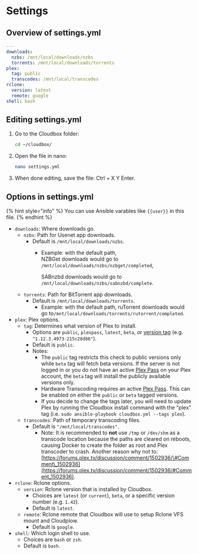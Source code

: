 # Settings

## Overview of settings.yml

```yaml
---
downloads:
  nzbs: /mnt/local/downloads/nzbs
  torrents: /mnt/local/downloads/torrents
plex:
  tag: public
  transcodes: /mnt/local/transcodes
rclone:
  version: latest
  remote: google
shell: bash
```

## Editing settings.yml

1. Go to the Cloudbox folder:

   ```bash
   cd ~/cloudbox/
   ```

2. Open the file in nano:

   ```bash
   nano settings.yml
   ```

3. When done editing, save the file: Ctrl + X Y Enter.

## Options in settings.yml

{% hint style="info" %}
You can use Ansible varables like  `{{user}}` in this file.
{% endhint %}

* `downloads`: Where downloads go.
  * `nzbs`: Path for Usenet app downloads.
    * Default is `/mnt/local/downloads/nzbs`.
      * Example: with the default path,   
        NZBGet downloads would go to   
        `/mnt/local/downloads/nzbs/nzbget/completed`, 

        SABnzbd downloads would go to   
        `/mnt/local/downloads/nzbs/sabnzbd/complete`.
  * `torrents`: Path for BitTorrent app downloads.
    * Default is `/mnt/local/downloads/torrents`.
      * Example: with the default path,  ruTorrent downloads would go to`/mnt/local/downloads/torrents/rutorrent/completed`.
* `plex`: Plex options.
  * `tag`: Determines what version of Plex to install. 
    * Options are `public`, `plexpass`, `latest`, `beta`, or [version tag](https://hub.docker.com/r/cloudb0x/plex/tags) \(e.g. `"1.12.3.4973-215c28d86"`\).
    * Default is `public`.
    * Notes:
      * The `public` tag restricts this check to public versions only while `beta` tag will fetch beta versions. If the server is not logged in or you do not have an active [Plex Pass](https://www.plex.tv/features/plex-pass/) on your Plex account, the `beta` tag will install the publicly available versions only.
      * Hardware Transcoding requires an active [Plex Pass](https://www.plex.tv/features/plex-pass/). This can be enabled on either the `public` or `beta` tagged versions.
      * If you decide to change the tags later, you will need to update Plex by running the Cloudbox install command with the "plex" tag \(i.e. `sudo ansible-playbook cloudbox.yml --tags plex`\).
  * `transcodes`: Path of temporary transcoding files.
    * Default is `"/mnt/local/transcodes"`.
      * Note: It is recommended to **not** use `/tmp` or `/dev/shm` as a transcode location because the paths are cleared on reboots, causing Docker to create the folder as root and Plex transcoder to crash. Another reason why not to: [https://forums.plex.tv/discussion/comment/1502936/\#Comment\_1502936](https://forums.plex.tv/discussion/comment/1502936/#Comment_1502936).
* `rclone`: Rclone options.
  * `version`: Rclone version that is installed by Cloudbox.
    * Choices are `latest` \(or `current`\), `beta`, or a specific version number \(e.g. `1.42`\).
    * Default is `latest`.
  * `remote`: Rclone remote that Cloudbox will use to setup Rclone VFS mount and Cloudplow.
    * Default is `google`.
* `shell`: Which login shell to use.
  * Choices are `bash` or `zsh`.
  * Default is `bash`.

